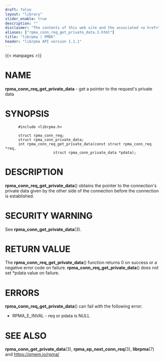 ```yaml
---
draft: false
layout: "library"
slider_enable: true
description: ""
disclaimer: "The contents of this web site and the associated <a href=\"https://github.com/pmem\">GitHub repositories</a> are BSD-licensed open source."
aliases: ["rpma_conn_req_get_private_data.3.html"]
title: "librpma | PMDK"
header: "librpma API version 1.1.1"
---
```

{{< manpages >}}

[comment]: <> (SPDX-License-Identifier: BSD-3-Clause)
[comment]: <> (Copyright 2020-2023, Intel Corporation)

# NAME

**rpma_conn_req_get_private_data** - get a pointer to the request\'s
private data

# SYNOPSIS

          #include <librpma.h>

          struct rpma_conn_req;
          struct rpma_conn_private_data;
          int rpma_conn_req_get_private_data(const struct rpma_conn_req *req,
                          struct rpma_conn_private_data *pdata);

# DESCRIPTION

**rpma_conn_req_get_private_data**() obtains the pointer to the
connection\'s private data given by the other side of the connection
before the connection is established.

# SECURITY WARNING

See **rpma_conn_get_private_data**(3).

# RETURN VALUE

The **rpma_conn_req_get_private_data**() function returns 0 on success
or a negative error code on failure.
**rpma_conn_req_get_private_data**() does not set \*pdata value on
failure.

# ERRORS

**rpma_conn_req_get_private_data**() can fail with the following error:

-   RPMA_E\_INVAL - req or pdata is NULL

# SEE ALSO

**rpma_conn_get_private_data**(3), **rpma_ep_next_conn_req**(3),
**librpma**(7) and https://pmem.io/rpma/
